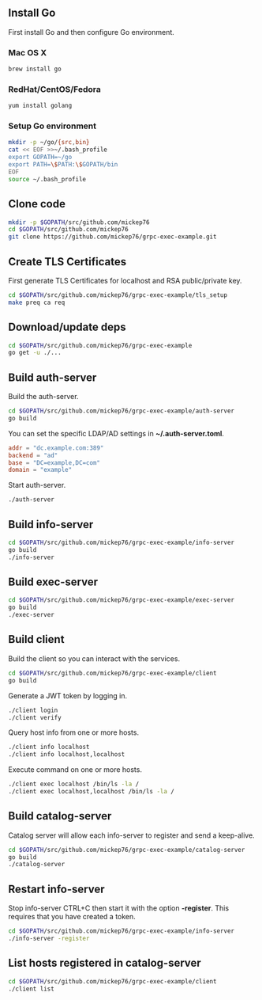 ## Install Go

First install Go and then configure Go environment.

### Mac OS X

```bash
brew install go
```

### RedHat/CentOS/Fedora

```bash
yum install golang
```

### Setup Go environment

```bash
mkdir -p ~/go/{src,bin}
cat << EOF >>~/.bash_profile
export GOPATH=~/go
export PATH=\$PATH:\$GOPATH/bin
EOF
source ~/.bash_profile
```

## Clone code

```bash
mkdir -p $GOPATH/src/github.com/mickep76
cd $GOPATH/src/github.com/mickep76
git clone https://github.com/mickep76/grpc-exec-example.git
```

## Create TLS Certificates
  
First generate TLS Certificates for localhost and RSA public/private key.

```bash
cd $GOPATH/src/github.com/mickep76/grpc-exec-example/tls_setup
make preq ca req
```

## Download/update deps

```bash
cd $GOPATH/src/github.com/mickep76/grpc-exec-example
go get -u ./...
```

## Build auth-server

Build the auth-server.

```bash
cd $GOPATH/src/github.com/mickep76/grpc-exec-example/auth-server
go build
```

You can set the specific LDAP/AD settings in **~/.auth-server.toml**.

```toml
addr = "dc.example.com:389"
backend = "ad"
base = "DC=example,DC=com"
domain = "example"
```

Start auth-server.

```bash
./auth-server
```

## Build info-server

```bash
cd $GOPATH/src/github.com/mickep76/grpc-exec-example/info-server
go build
./info-server
```

## Build exec-server

```bash
cd $GOPATH/src/github.com/mickep76/grpc-exec-example/exec-server
go build
./exec-server
```

## Build client

Build the client so you can interact with the services.

```bash
cd $GOPATH/src/github.com/mickep76/grpc-exec-example/client
go build
```

Generate a JWT token by logging in.

```bash
./client login
./client verify
```

Query host info from one or more hosts.

```bash
./client info localhost
./client info localhost,localhost
```

Execute command on one or more hosts.

```bash
./client exec localhost /bin/ls -la /
./client exec localhost,localhost /bin/ls -la /
```

## Build catalog-server

Catalog server will allow each info-server to register and send a keep-alive.

```bash
cd $GOPATH/src/github.com/mickep76/grpc-exec-example/catalog-server
go build
./catalog-server
```

## Restart info-server

Stop info-server CTRL+C then start it with the option **__-register__**. This requires that you have created a token.

```bash
cd $GOPATH/src/github.com/mickep76/grpc-exec-example/info-server
./info-server -register
```

## List hosts registered in catalog-server

```bash
cd $GOPATH/src/github.com/mickep76/grpc-exec-example/client
./client list
```
